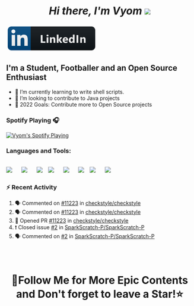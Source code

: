 <h1 align="center"><em>Hi there, I'm Vyom </em><img src="https://github.com/SparkScratch-P/sparkscratch-p.github.io/blob/main/images/Hi.gif?raw=true" width="50"></h1>

<a href="https://www.linkedin.com/in/vyom-yadav-66a97918b/">
    <img src="https://github.com/MikeCodesDotNET/ColoredBadges/blob/master/svg/social/linkedin.svg" alt="gitter" style="vertical-align:top; margin:6px 4px">
</a>  

## I'm a Student, Footballer and an Open Source Enthusiast

- 🌱 I’m currently learning to write shell scripts.
- 👯 I’m looking to contribute to Java projects
- 🥅 2022 Goals: Contribute more to Open Source projects

### Spotify Playing 🎧

[<img src="https://novatorem-git-master-vyom-yadav.vercel.app/api/spotify" alt="Vyom's Spotify Playing" width="350" />](https://open.spotify.com/user/312oauov5ttlvf6hg6yygyiz3m4m)


### Languages and Tools:

<img src="https://qph.fs.quoracdn.net/main-qimg-48b7a3d8958565e7aa3ad4dbf2312770.webp" height="30"> &nbsp; &nbsp;  <img src="https://www.techbaz.org/Course/img/c-logo.png" height="30"> &nbsp; &nbsp;  <img src="https://image.flaticon.com/icons/png/512/25/25231.png" height="30"> &nbsp; <img src="https://resources.jetbrains.com/storage/products/intellij-idea/img/meta/intellij-idea_logo_300x300.png" height="30"> &nbsp; &nbsp; <img src="https://www.tinkercad.com/favicon.ico" height="30"> &nbsp; &nbsp;  <img src="https://upload.wikimedia.org/wikipedia/commons/thumb/e/e0/Git-logo.svg/1280px-Git-logo.svg.png" height="25">&nbsp; &nbsp;<img src="https://upload.wikimedia.org/wikipedia/commons/thumb/c/c3/Python-logo-notext.svg/1200px-Python-logo-notext.svg.png" height="25"> &nbsp; &nbsp; <img src="https://www.djangoproject.com/m/img/logos/django-logo-negative.png" height="25">
---

### :zap: Recent Activity

<!--START_SECTION:activity-->
1. 🗣 Commented on [#11223](https://github.com/checkstyle/checkstyle/issues/11223) in [checkstyle/checkstyle](https://github.com/checkstyle/checkstyle)
2. 🗣 Commented on [#11223](https://github.com/checkstyle/checkstyle/issues/11223) in [checkstyle/checkstyle](https://github.com/checkstyle/checkstyle)
3. 💪 Opened PR [#11223](https://github.com/checkstyle/checkstyle/pull/11223) in [checkstyle/checkstyle](https://github.com/checkstyle/checkstyle)
4. ❗️ Closed issue [#2](https://github.com/SparkScratch-P/SparkScratch-P/issues/2) in [SparkScratch-P/SparkScratch-P](https://github.com/SparkScratch-P/SparkScratch-P)
5. 🗣 Commented on [#2](https://github.com/SparkScratch-P/SparkScratch-P/issues/2) in [SparkScratch-P/SparkScratch-P](https://github.com/SparkScratch-P/SparkScratch-P)
<!--END_SECTION:activity-->

<br/><br/>

<h1 align="center">👾Follow Me for More Epic Contents and Don't forget to leave a Star!⭐</h1>

